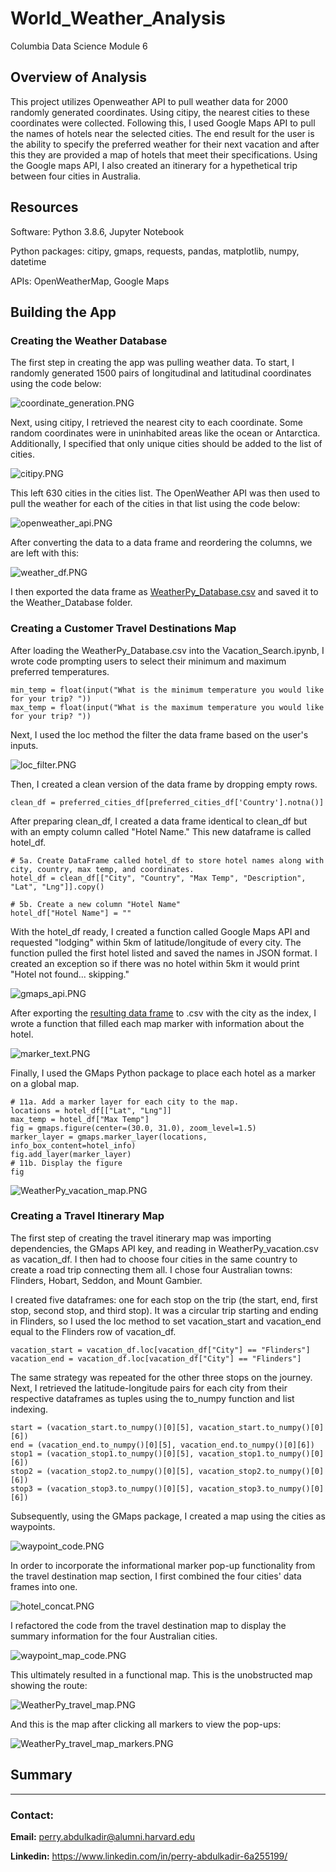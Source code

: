 # World_Weather_Analysis
Columbia Data Science Module 6

## Overview of Analysis

This project utilizes Openweather API to pull weather data for 2000 randomly generated coordinates. Using citipy, the nearest cities to these coordinates were collected. Following this, I used Google Maps API to pull the names of hotels near the selected cities. The end result for the user is the ability to specify the preferred weather for their next vacation and after this they are provided a map of hotels that meet their specifications. Using the Google maps API, I also created an itinerary for a hypethetical trip between four cities in Australia. 

## Resources
Software: Python 3.8.6, Jupyter Notebook

Python packages: citipy, gmaps, requests, pandas, matplotlib, numpy, datetime

APIs: OpenWeatherMap, Google Maps

## Building the App

### Creating the Weather Database

The first step in creating the app was pulling weather data. To start, I randomly generated 1500 pairs of longitudinal and latitudinal coordinates using the code below: 

![coordinate_generation.PNG](Resources/coordinate_generation.PNG) 

Next, using citipy, I retrieved the nearest city to each coordinate. Some random coordinates were in uninhabited areas like the ocean or Antarctica. Additionally, I specified that only unique cities should be added to the list of cities. 

![citipy.PNG](Resources/citipy.PNG) 

This left 630 cities in the cities list. The OpenWeather API was then used to pull the weather for each of the cities in that list using the code below: 

![openweather_api.PNG](Resources/openweather_api.PNG) 

After converting the data to a data frame and reordering the columns, we are left with this: 

![weather_df.PNG](Resources/weather_df.PNG) 

I then exported the data frame as [WeatherPy_Database.csv](https://github.com/perryabdulkadir/World_Weather_Analysis/blob/main/Weather_Database/WeatherPy_Database.csv) and saved it to the Weather_Database folder.

### Creating a Customer Travel Destinations Map

After loading the WeatherPy_Database.csv into the Vacation_Search.ipynb, I wrote code prompting users to select their minimum and maximum preferred temperatures. 

```
min_temp = float(input("What is the minimum temperature you would like for your trip? "))
max_temp = float(input("What is the maximum temperature you would like for your trip? "))
```

Next, I used the loc method the filter the data frame based on the user's inputs. 

![loc_filter.PNG](Resources/loc_filter.PNG) 

Then, I created a clean version of the data frame by dropping empty rows.
```
clean_df = preferred_cities_df[preferred_cities_df['Country'].notna()]
```

After preparing clean_df, I created a data frame identical to clean_df but with an empty column called "Hotel Name." This new dataframe is called hotel_df.

```
# 5a. Create DataFrame called hotel_df to store hotel names along with city, country, max temp, and coordinates.
hotel_df = clean_df[["City", "Country", "Max Temp", "Description", "Lat", "Lng"]].copy()

# 5b. Create a new column "Hotel Name"
hotel_df["Hotel Name"] = ""
```
 
With the hotel_df ready, I created a function called Google Maps API and requested "lodging" within 5km of latitude/longitude of every city. The function pulled the first hotel listed and saved the names in JSON format. I created an exception so if there was no hotel within 5km it would print "Hotel not found... skipping."

![gmaps_api.PNG](Resources/gmaps_api.PNG) 

After exporting the [resulting data frame](https://github.com/perryabdulkadir/World_Weather_Analysis/blob/main/Vacation_Itinerary/WeatherPy_vacation.csv) to .csv with the city as the index, I wrote a function that filled each map marker with information about the hotel. 

![marker_text.PNG](Resources/marker_text.PNG) 

Finally, I used the GMaps Python package to place each hotel as a marker on a global map. 
```
# 11a. Add a marker layer for each city to the map. 
locations = hotel_df[["Lat", "Lng"]]
max_temp = hotel_df["Max Temp"]
fig = gmaps.figure(center=(30.0, 31.0), zoom_level=1.5)
marker_layer = gmaps.marker_layer(locations, info_box_content=hotel_info)
fig.add_layer(marker_layer)
# 11b. Display the figure
fig
```

![WeatherPy_vacation_map.PNG](Resources/WeatherPy_vacation_map.PNG) 


### Creating a Travel Itinerary Map

The first step of creating the travel itinerary map was importing dependencies, the GMaps API key, and reading in WeatherPy_vacation.csv as vacation_df. I then had to choose four cities in the same country to create a road trip connecting them all. I chose four Australian towns: Flinders, Hobart, Seddon, and Mount Gambier.

I created five dataframes: one for each stop on the trip (the start, end, first stop, second stop, and third stop). It was a circular trip starting and ending in Flinders, so I used the loc method to set vacation_start and vacation_end equal to the Flinders row of vacation_df. 

```
vacation_start = vacation_df.loc[vacation_df["City"] == "Flinders"]
vacation_end = vacation_df.loc[vacation_df["City"] == "Flinders"]
```

The same strategy was repeated for the other three stops on the journey. Next, I retrieved the latitude-longitude pairs for each city from their respective dataframes as tuples using the to_numpy function and list indexing.

```
start = (vacation_start.to_numpy()[0][5], vacation_start.to_numpy()[0][6])
end = (vacation_end.to_numpy()[0][5], vacation_end.to_numpy()[0][6])
stop1 = (vacation_stop1.to_numpy()[0][5], vacation_stop1.to_numpy()[0][6])
stop2 = (vacation_stop2.to_numpy()[0][5], vacation_stop2.to_numpy()[0][6])
stop3 = (vacation_stop3.to_numpy()[0][5], vacation_stop3.to_numpy()[0][6])
```

Subsequently, using the GMaps package, I created a map using the cities as waypoints.

![waypoint_code.PNG](Resources/waypoint_code.PNG) 

In order to incorporate the informational marker pop-up functionality from the travel destination map section, I first combined the four cities' data frames into one.

![hotel_concat.PNG](Resources/hotel_concat.PNG) 

I refactored the code from the travel destination map to display the summary information for the four Australian cities. 

![waypoint_map_code.PNG](Resources/waypoint_map_code.PNG) 

This ultimately resulted in a functional map. This is the unobstructed map showing the route: 

![WeatherPy_travel_map.PNG](Vacation_Itinerary/WeatherPy_travel_map.PNG) 

And this is the map after clicking all markers to view the pop-ups:

![WeatherPy_travel_map_markers.PNG](Vacation_Itinerary/WeatherPy_travel_map_markers.PNG) 



## Summary



-----

### **Contact:**

**Email:** perry.abdulkadir@alumni.harvard.edu

**Linkedin:** https://www.linkedin.com/in/perry-abdulkadir-6a255199/

